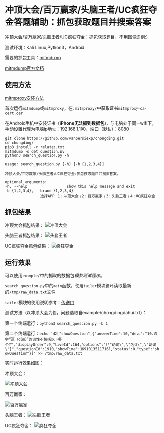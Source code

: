 # 冲顶大会/百万赢家/头脑王者/UC疯狂夺金答题辅助：抓包获取题目并搜索答案
冲顶大会/百万赢家/头脑王者/UC疯狂夺金：抓包获取题目，不用图像识别:)

测试环境：Kali Linux,Python3，Android

需要的抓包工具：[mitmdump](https://github.com/mitmproxy/mitmproxy)

[mitmdump官方文档](http://docs.mitmproxy.org/en/stable/index.html)

## 使用方法
[mitmproxy安装方法](http://docs.mitmproxy.org/en/stable/install.html)

首次运行`mitmdump`或`mitmproxy`，在`.mitmproxy/`中获取证书`mitmproxy-ca-cert.cer`

在Android手机中安装证书（**iPhone无法抓到数据包**)，与电脑处于同一wifi下，手动设置代理为电脑ip地址：192.168.1.100，端口（默认）：8080

	git clone https://github.com/vanpersiexp/chongding.git
    cd chongding/
	pip3 install -r related.txt
	mitmdump -s get_question.py
	python3 search_question.py -h
	
	usage: search_question.py [-h] [-b {1,2,3,4}]

	冲顶大会/百万赢家/头脑王者/UC疯狂夺金:抓包获取题目并搜索答案。

	optional arguments:
  	-h, --help            		show this help message and exit
  	-b {1,2,3,4}, --brand {1,2,3,4}		
					选择APP，1：冲顶大会；2：百万赢家；3：头脑王者；4：UC疯狂夺金
	

## 抓包结果
冲顶大会抓包结果：
![冲顶大会](https://raw.githubusercontent.com/vanpersiexp/chongding/master/img/20180126_17.jpg)

头脑王者抓包结果：
![头脑王者](https://raw.githubusercontent.com/vanpersiexp/chongding/master/img/tounaowangzhe.jpg)

UC疯狂夺金抓包结果：
![疯狂夺金](https://raw.githubusercontent.com/vanpersiexp/chongding/master/img/fkdj_2.jpg)

## 运行效果
可以使用`example/`中的抓取的数据包*模拟测试程序*。

`search_question.py`中的`main`函数，使用`tailer`模块循环读取最新的`/tmp/raw_data.txt`文件

`tailer`模块的使用说明参考：[传送门](https://pypi.python.org/pypi/tailer)

测试方法（以冲顶大会为例，问题选取自example/chongdingdahui.txt）：

第一个终端运行：`python3 search_question.py -b 1`

第二个终端运行：`echo '42["showQuestion",{"answerTime":10,"desc":"10.汉字“趸（dǔn）”的词性不包括以下哪个?","displayOrder":9,"liveId":164,"options":"[\"动词\",\"名词\",\"副词\"]","questionId":1910,"showTime":16910135117165,"status":0,"type":"showQuestion"}]' >> /tmp/raw_data.txt`


实时运行效果如图：

冲顶大会：

![冲顶大会](https://raw.githubusercontent.com/vanpersiexp/chongding/master/img/chongdingdahui.jpg)

百万赢家：

![百万赢家](https://raw.githubusercontent.com/vanpersiexp/chongding/master/img/baiwanyingjia.jpg)

头脑王者：
![头脑王者](https://raw.githubusercontent.com/vanpersiexp/chongding/master/img/tounao.jpg)

UC疯狂夺金：
![疯狂夺金](https://raw.githubusercontent.com/vanpersiexp/chongding/master/img/fkdj_1.jpg)

